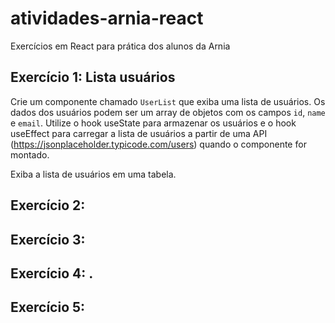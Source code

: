 # atividades-arnia-react
Exercícios em React para prática dos alunos da Arnia

## Exercício 1: Lista usuários

Crie um componente chamado `UserList` que exiba uma lista de usuários. Os dados dos usuários podem ser um array de objetos com os campos `id`, `name` e `email`. Utilize o hook useState para armazenar os usuários e o hook useEffect para carregar a lista de usuários a partir de uma API (https://jsonplaceholder.typicode.com/users) quando o componente for montado.

Exiba a lista de usuários em uma tabela.


## Exercício 2: 


## Exercício 3: 

## Exercício 4: .

## Exercício 5: 